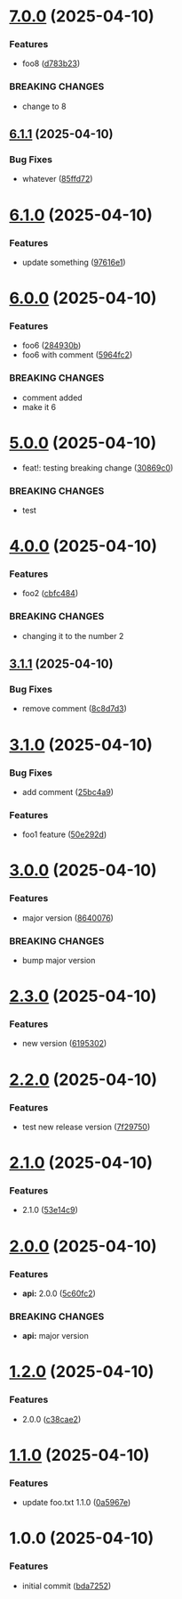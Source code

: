 # [7.0.0](https://github.com/jmckenzie17/semantic-version-2/compare/6.1.1...7.0.0) (2025-04-10)


### Features

* foo8 ([d783b23](https://github.com/jmckenzie17/semantic-version-2/commit/d783b231489274cc3367e50f50efd5780bbdf8e5))


### BREAKING CHANGES

* change to 8

## [6.1.1](https://github.com/jmckenzie17/semantic-version-2/compare/6.1.0...6.1.1) (2025-04-10)


### Bug Fixes

* whatever ([85ffd72](https://github.com/jmckenzie17/semantic-version-2/commit/85ffd7239872cb6179dce777b732f7cf6cb1948f))

# [6.1.0](https://github.com/jmckenzie17/semantic-version-2/compare/6.0.0...6.1.0) (2025-04-10)


### Features

* update something ([97616e1](https://github.com/jmckenzie17/semantic-version-2/commit/97616e1151a4932b1da14964bd1d05d8b6f96bb6))

# [6.0.0](https://github.com/jmckenzie17/semantic-version-2/compare/5.0.0...6.0.0) (2025-04-10)


### Features

* foo6 ([284930b](https://github.com/jmckenzie17/semantic-version-2/commit/284930b436a46b30717541bfe6d968e8008eb9ec))
* foo6 with comment ([5964fc2](https://github.com/jmckenzie17/semantic-version-2/commit/5964fc2ccf9ca0131db9f0efe1c0901df514da6f))


### BREAKING CHANGES

* comment added
* make it 6

# [5.0.0](https://github.com/jmckenzie17/semantic-version-2/compare/4.0.0...5.0.0) (2025-04-10)


* feat!: testing breaking change ([30869c0](https://github.com/jmckenzie17/semantic-version-2/commit/30869c0bcc41d6a546ac6ac7437f294320aabd25))


### BREAKING CHANGES

* test

# [4.0.0](https://github.com/jmckenzie17/semantic-version-2/compare/3.1.1...4.0.0) (2025-04-10)


### Features

* foo2 ([cbfc484](https://github.com/jmckenzie17/semantic-version-2/commit/cbfc4844c50d4b19446b5d5d07fe255c24d7a66d))


### BREAKING CHANGES

* changing it to the number 2

## [3.1.1](https://github.com/jmckenzie17/semantic-version-2/compare/3.1.0...3.1.1) (2025-04-10)


### Bug Fixes

* remove comment ([8c8d7d3](https://github.com/jmckenzie17/semantic-version-2/commit/8c8d7d3347d56e0607d55773da637a8734a3b1c6))

# [3.1.0](https://github.com/jmckenzie17/semantic-version-2/compare/3.0.0...3.1.0) (2025-04-10)


### Bug Fixes

* add comment ([25bc4a9](https://github.com/jmckenzie17/semantic-version-2/commit/25bc4a98575aadca9b80ff15359fb63b8433f22f))


### Features

* foo1 feature ([50e292d](https://github.com/jmckenzie17/semantic-version-2/commit/50e292d2b9bb04b0f8c51f171ed2e536ec34b5e9))

# [3.0.0](https://github.com/jmckenzie17/semantic-version-2/compare/2.3.0...3.0.0) (2025-04-10)


### Features

* major version ([8640076](https://github.com/jmckenzie17/semantic-version-2/commit/8640076567af85c01cc2e532f39432175fefbcbc))


### BREAKING CHANGES

* bump major version

# [2.3.0](https://github.com/jmckenzie17/semantic-version-2/compare/2.2.0...2.3.0) (2025-04-10)


### Features

* new version ([6195302](https://github.com/jmckenzie17/semantic-version-2/commit/6195302aca2a81aaff50be20050b9ad55ad9c985))

# [2.2.0](https://github.com/jmckenzie17/semantic-version-2/compare/2.1.0...2.2.0) (2025-04-10)


### Features

* test new release version ([7f29750](https://github.com/jmckenzie17/semantic-version-2/commit/7f2975071836374348a3e45588ee1a0fd8f60ceb))

# [2.1.0](https://github.com/jmckenzie17/semantic-version-2/compare/2.0.0...2.1.0) (2025-04-10)


### Features

* 2.1.0 ([53e14c9](https://github.com/jmckenzie17/semantic-version-2/commit/53e14c9a2f6dd4eb49706430810086b2f1cfa5ce))

# [2.0.0](https://github.com/jmckenzie17/semantic-version-2/compare/1.2.0...2.0.0) (2025-04-10)


### Features

* **api:** 2.0.0 ([5c60fc2](https://github.com/jmckenzie17/semantic-version-2/commit/5c60fc230b1745621f68ef8b6974d220056427e6))


### BREAKING CHANGES

* **api:** major version

# [1.2.0](https://github.com/jmckenzie17/semantic-version-2/compare/1.1.0...1.2.0) (2025-04-10)


### Features

* 2.0.0 ([c38cae2](https://github.com/jmckenzie17/semantic-version-2/commit/c38cae2895b3f4803347c0e240aaf9966975e94e))

# [1.1.0](https://github.com/jmckenzie17/semantic-version-2/compare/1.0.0...1.1.0) (2025-04-10)


### Features

* update foo.txt 1.1.0 ([0a5967e](https://github.com/jmckenzie17/semantic-version-2/commit/0a5967e772bba6838dd12da5ac153e2e1fd9f850))

# 1.0.0 (2025-04-10)


### Features

* initial commit ([bda7252](https://github.com/jmckenzie17/semantic-version-2/commit/bda725214080fd6d3997435f0f78c2d201e9efc4))
